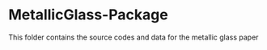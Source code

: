 # MetallicGlass-Package
This folder contains the source codes and data for the metallic glass paper
